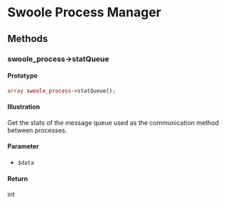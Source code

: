 # Swoole Process Manager

## Methods 

### swoole_process->statQueue

#### Prototype

```php
array swoole_process->statQueue();
```

#### Illustration

Get the stats of the message queue used as the communication method between processes.

#### Parameter

- `$data`

#### Return

int
